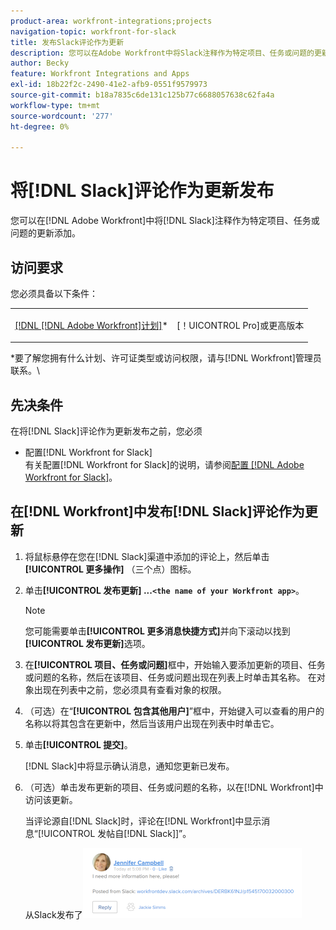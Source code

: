 ```yaml
---
product-area: workfront-integrations;projects
navigation-topic: workfront-for-slack
title: 发布Slack评论作为更新
description: 您可以在Adobe Workfront中将Slack注释作为特定项目、任务或问题的更新进行添加。
author: Becky
feature: Workfront Integrations and Apps
exl-id: 18b22f2c-2490-41e2-afb9-0551f9579973
source-git-commit: b18a7835c6de131c125b77c6688057638c62fa4a
workflow-type: tm+mt
source-wordcount: '277'
ht-degree: 0%

---
```


# 将[!DNL Slack]评论作为更新发布

您可以在[!DNL Adobe Workfront]中将[!DNL Slack]注释作为特定项目、任务或问题的更新添加。

## 访问要求

您必须具备以下条件：

<table style="table-layout:auto"> 
 <col> 
 </col> 
 <col> 
 </col> 
 <tbody> 
  <tr> 
   <td role="rowheader"><a href="https://business.adobe.com/products/workfront/pricing.html" target="_blank">[!DNL [!DNL Adobe Workfront]计划]</a>*</td> 
   <td> <p>[！UICONTROL Pro]或更高版本</p> </td> 
  </tr> 
 </tbody> 
</table>

&#42;要了解您拥有什么计划、许可证类型或访问权限，请与[!DNL Workfront]管理员联系。\

## 先决条件

在将[!DNL Slack]评论作为更新发布之前，您必须

* 配置[!DNL Workfront for Slack]\
   有关配置[!DNL Workfront for Slack]的说明，请参阅[配置 [!DNL Adobe Workfront for Slack]](../../workfront-integrations-and-apps/using-workfront-with-slack/configure-workfront-for-slack.md)。

## 在[!DNL Workfront]中发布[!DNL Slack]评论作为更新

1. 将鼠标悬停在您在[!DNL Slack]渠道中添加的评论上，然后单击&#x200B;**[!UICONTROL 更多操作]** （三个点）图标。

1. 单击&#x200B;**[!UICONTROL 发布更新] ...`<the name of your Workfront app>`**。

   >[!NOTE]
   >
   >您可能需要单击&#x200B;**[!UICONTROL 更多消息快捷方式]**&#x200B;并向下滚动以找到&#x200B;**[!UICONTROL 发布更新]**&#x200B;选项。
   >
   >
1. 在&#x200B;**[!UICONTROL 项目、任务或问题]**&#x200B;框中，开始输入要添加更新的项目、任务或问题的名称，然后在该项目、任务或问题出现在列表上时单击其名称。 在对象出现在列表中之前，您必须具有查看对象的权限。
1. （可选）在“**[!UICONTROL 包含其他用户]**”框中，开始键入可以查看的用户的名称以将其包含在更新中，然后当该用户出现在列表中时单击它。
1. 单击&#x200B;**[!UICONTROL 提交]**。

   [!DNL Slack]中将显示确认消息，通知您更新已发布。

1. （可选）单击发布更新的项目、任务或问题的名称，以在[!DNL Workfront]中访问该更新。

   当评论源自[!DNL Slack]时，评论在[!DNL Workfront]中显示消息“[!UICONTROL 发帖自[!DNL Slack]]”。

   从Slack发布了![更新](assets/slack-update-posted-from-slack-350x112.png)
